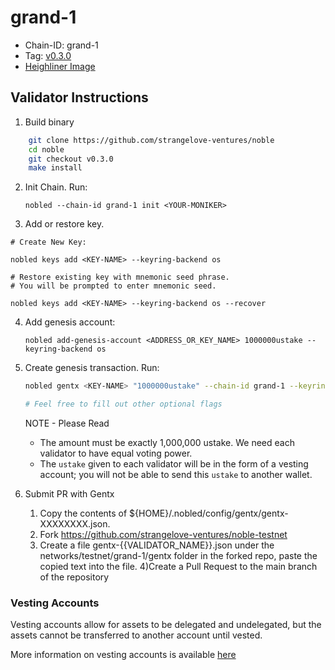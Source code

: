# grand-1

- Chain-ID: grand-1
- Tag: [v0.3.0](https://github.com/strangelove-ventures/noble/releases/tag/v0.3.0)
- [Heighliner Image](https://github.com/strangelove-ventures/noble/pkgs/container/noble/72469688?tag=v0.3.0)

## Validator Instructions

1) Build binary
```bash
    git clone https://github.com/strangelove-ventures/noble
    cd noble
    git checkout v0.3.0
    make install
```

2) Init Chain. Run:

    `nobled --chain-id grand-1 init <YOUR-MONIKER>`

3) Add or restore key.
```
# Create New Key:

nobled keys add <KEY-NAME> --keyring-backend os

# Restore existing key with mnemonic seed phrase. 
# You will be prompted to enter mnemonic seed. 

nobled keys add <KEY-NAME> --keyring-backend os --recover
```

4) Add genesis account:

    `nobled add-genesis-account <ADDRESS_OR_KEY_NAME> 1000000ustake --keyring-backend os`

5) Create genesis transaction. Run:
    ```bash
    nobled gentx <KEY-NAME> "1000000ustake" --chain-id grand-1 --keyring-backend os

    # Feel free to fill out other optional flags
    ```

    NOTE - Please Read
    - The amount must be exactly 1,000,000 ustake. We need each validator to have equal voting power.
    - The `ustake` given to each validator will be in the form of a vesting account; you will not be able to send this `ustake` to another wallet.

6) Submit PR with Gentx
    1) Copy the contents of ${HOME}/.nobled/config/gentx/gentx-XXXXXXXX.json.
    2) Fork https://github.com/strangelove-ventures/noble-testnet
    3) Create a file gentx-{{VALIDATOR_NAME}}.json under the networks/testnet/grand-1/gentx folder in the forked repo, paste the copied text into the file.
    4)Create a Pull Request to the main branch of the repository


### Vesting Accounts
Vesting accounts allow for assets to be delegated and undelegated, but the assets cannot be transferred to another account until vested.

More information on vesting accounts is available [here](https://docs.cosmos.network/v0.45/modules/auth/05_vesting.html)